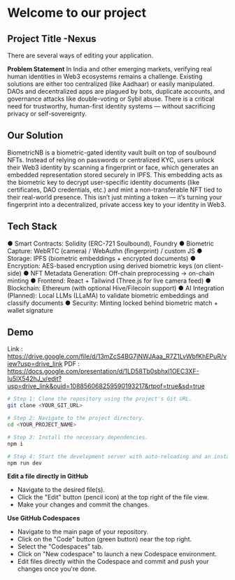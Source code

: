 # Welcome to our project


## Project Title -Nexus

There are several ways of editing your application.

**Problem Statement**
In India and other emerging markets, verifying real human identities in Web3 ecosystems
remains a challenge. Existing solutions are either too centralized (like Aadhaar) or easily
manipulated. DAOs and decentralized apps are plagued by bots, duplicate accounts, and
governance attacks like double-voting or Sybil abuse. There is a critical need for
trustworthy, human-first identity systems — without sacrificing privacy or
self-sovereignty.
## Our Solution
BiometricNB is a biometric-gated identity vault built on top of soulbound NFTs. Instead of
relying on passwords or centralized KYC, users unlock their Web3 identity by scanning a
fingerprint or face, which generates an embedded representation stored securely in IPFS.
This embedding acts as the biometric key to decrypt user-specific identity documents (like
certificates, DAO credentials, etc.) and mint a non-transferable NFT tied to their real-world
presence.
This isn’t just minting a token — it’s turning your fingerprint into a decentralized, private
access key to your identity in Web3.
## Tech Stack
● Smart Contracts: Solidity (ERC-721 Soulbound), Foundry
● Biometric Capture: WebRTC (camera) / WebAuthn (fingerprint) / custom JS
● Storage: IPFS (biometric embeddings + encrypted documents)
● Encryption: AES-based encryption using derived biometric keys (on client-side)
● NFT Metadata Generation: Off-chain preprocessing → on-chain minting
● Frontend: React + Tailwind (Three.js for live camera feed)
● Blockchain: Ethereum (with optional Hive/Filecoin support)
● AI Integration (Planned): Local LLMs (LLaMA) to validate biometric embeddings
and classify documents
● Security: Minting locked behind biometric match + wallet signature

##  Demo
Link : https://drive.google.com/file/d/13mZcS4BG7jNWJAaa_R7Z1LvWbfKhEPuR/view?usp=drive_link
PDF : https://docs.google.com/presentation/d/1LD58Tb0sbhxl1OEC3XF-Iu5lX542hJ_v/edit?usp=drive_link&ouid=108856068259590193217&rtpof=true&sd=true

```sh
# Step 1: Clone the repository using the project's Git URL.
git clone <YOUR_GIT_URL>

# Step 2: Navigate to the project directory.
cd <YOUR_PROJECT_NAME>

# Step 3: Install the necessary dependencies.
npm i

# Step 4: Start the development server with auto-reloading and an instant preview.
npm run dev
```

**Edit a file directly in GitHub**

- Navigate to the desired file(s).
- Click the "Edit" button (pencil icon) at the top right of the file view.
- Make your changes and commit the changes.

**Use GitHub Codespaces**

- Navigate to the main page of your repository.
- Click on the "Code" button (green button) near the top right.
- Select the "Codespaces" tab.
- Click on "New codespace" to launch a new Codespace environment.
- Edit files directly within the Codespace and commit and push your changes once you're done.

